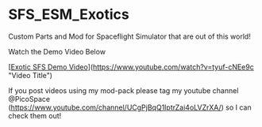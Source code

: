 # SFS_ESM_Exotics
Custom Parts and Mod for Spaceflight Simulator that are out of this world!

Watch the Demo Video Below

[[Exotic SFS Demo Video](https://i9.ytimg.com/vi_webp/tyuf-cNEe9c/mqdefault.webp?v=62e0bc9a&sqp=CNyChZcG&rs=AOn4CLCMA-w6ydip67hurSE0kHOTO9ro6A)](https://www.youtube.com/watch?v=tyuf-cNEe9c "Video Title")

If you post videos using my mod-pack please tag my youtube channel @PicoSpace (https://www.youtube.com/channel/UCgPjBqQ1IptrZai4oLVZrXA/) so I can check them out!
